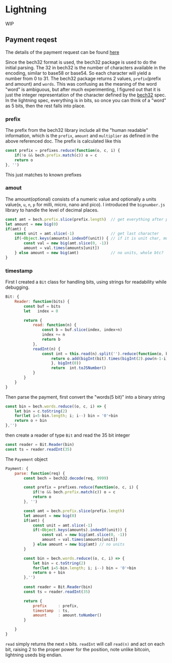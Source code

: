 # Lightning

WIP

## Payment reqest

The details of the payment request can be found [here](https://github.com/lightningnetwork/lightning-rfc/blob/master/11-payment-encoding.md)

Since the bech32 format is used, the bech32 package is used to do the initial parsing. The 32 in bech32 is the number of characters available in the encoding, similar to base58 or base54.  So each character will yield a number from 0 to 31.  The bech32 package returns 2 values, `prefix`(prefix and amount) and `words`.  This was confusing as the meaning of the word "word" is ambiguous, but after much experimenting, I figured out that it is just the integer representation of the character defined by the [bech32](https://github.com/bitcoin/bips/blob/master/bip-0173.mediawiki#bech32) spec.  In the lightning spec, everything is in bits, so once you can think of a "word" as 5 bits, then the rest falls into place.

### prefix

The prefix from the bech32 library include all the "human readable" information, which is the `prefix`, `amount` and `multiplier` as defined in the above referenced doc.  The prefix is calculated like this

```javascript
const prefix = prefixes.reduce(function(o, c, i) {
    if(!o && bech.prefix.match(c)) o = c
    return o
}, '')
```

This just matches to known prefixes

### amout

The amount(optional) consists of a numeric value and optionally a units value(`m`, `u`, `n`, `p` for milli, micro, nano and pico).  I introduced the `bignumber.js` library to handle the level of decimal places.

```javascript
const amt = bech.prefix.slice(prefix.length)  // get everything after prefix
let amount = new big(0)
if(amt) {
    const unit = amt.slice(-1)                // get last character
    if(~Object.keys(amounts).indexOf(unit)) { // if it is unit char, multiply
        const val = new big(amt.slice(0, -1))
        amount = val.times(amounts[unit])
    } else amount = new big(amt)              // no units, whole btc?
}

```

### timestamp

First I created a `Bit` class for handling bits, using strings for readability while debugging.

```javascript
Bit: {
    Reader: function(bits) {
        const buf = bits
        let   index = 0

        return {
            read: function(n) {
                const b = buf.slice(index, index+n) 
                index += n
                return b              
            },
            readInt(n) {
                const int = this.read(n).split('').reduce(function(o, bit, i) { 
                    return o.add(bigInt(bit).times(bigInt(2).pow(n-1-i))) // big endian
                    }, bigInt(0)) 
                    return  int.toJSNumber()                
            }
        }
    }
}
```

Then parse the payment, first convert the "words(5 bit)" into a binary string

```javascript
const bin = bech.words.reduce((o, c, i) => {
    let bin = c.toString(2)
    for(let i=5-bin.length; i; i--) bin = '0'+bin
    return o + bin
},'')

```

then create a reader of type `Bit` and read the 35 bit integer

```javascript
const reader = Bit.Reader(bin)
const ts = reader.readInt(35)

```

The `Payement` object

```javascript
Payment: {
    parse: function(req) {
        const bech = bech32.decode(req, 9999)

        const prefix = prefixes.reduce(function(o, c, i) {
            if(!o && bech.prefix.match(c)) o = c
            return o
        }, '')

        const amt = bech.prefix.slice(prefix.length)
        let amount = new big(0)
        if(amt) {
            const unit = amt.slice(-1)
            if(~Object.keys(amounts).indexOf(unit)) {
                const val = new big(amt.slice(0, -1))
                amount = val.times(amounts[unit])
            } else amount = new big(amt) // no units
        }

        const bin = bech.words.reduce((o, c, i) => {
            let bin = c.toString(2)
            for(let i=5-bin.length; i; i--) bin = '0'+bin
            return o + bin
        },'')
        
        const reader = Bit.Reader(bin)
        const ts = reader.readInt(35)

        return {
            prefix     : prefix,
            timestamp  : ts,
            amount     : amount.toNumber()
        }

    }
}

```
`read` simply returns the next `n` bits.  `readInt` will call `read(n)` and act on each bit, raising 2 to the proper power for the position, note unlike bitcoin, lightning useds big endian.


